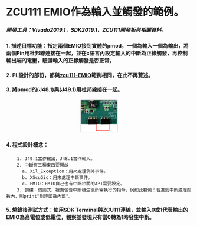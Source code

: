 # ZCU111 EMIO作為輸入並觸發的範例。
##### 開發工具：Vivado2019.1，SDK2019.1，ZCU111開發板與相關資料。

#### 1. 描述目標功能：指定兩個EMIO接到實體的pmod，一個為輸入一個為輸出，將兩個Pin用杜邦線連接在一起，並在c語言內設定輸入的中斷為正緣觸發，再控制輸出端的電壓，驗證輸入的正緣觸發是否正常。

#### 2. PL設計的部份，都與[zcu111-EMIO](https://github.com/weirenxue/zcu111-EMIO)範例相同，在此不再贅述。

#### 3. 將pmod的(J48.1)與(J49.1)用杜邦線接在一起。
<p align=center><img src="https://github.com/weirenxue/zcu111-EMIO-Interrupt/blob/master/pic/pmodConnect.png"  title="Pmod Connect" width="20%"></p>

#### 4. 程式設計概念：
        1. J49.1當作輸出，J48.1當作輸入。
        2. 中斷有三種東西要開啟
          a. Xil_Exception：用來處理例外事件。
          b. XScuGic：用來處理中斷事件。
          c. EMIO：EMIO自己也有中斷相關的API需要設定。
        3. 創建一個函式，裡面包含中斷發生後所需執行的指令，例如此範例：若進到中斷處理函數內，則print"到達函數內部"。
        
#### 5. 燒錄後測試方式：使用SDK Terminal與ZCU111連線，並輸入0或1代表輸出的EMIO為高電位或低電位，觀察並發現只有當0轉為1時發生中斷。
          
